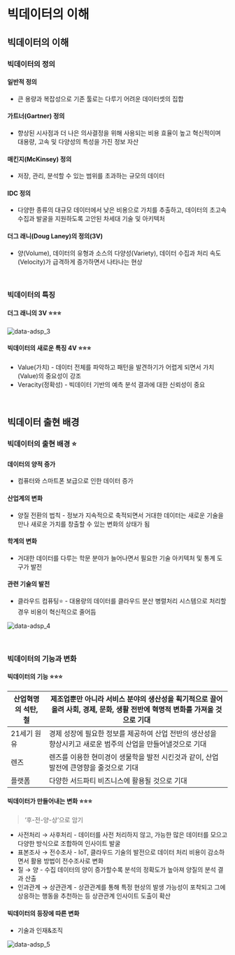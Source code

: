 # 빅데이터의 이해

## 빅데이터의 이해

### 빅데이터의 정의

#### 일반적 정의

- 큰 용량과 복잡성으로 기존 툴로는 다루기 어려운 데이터셋의 집합

#### 가트너(Gartner) 정의

- 향상된 시사점과 더 나은 의사결정을 위해 사용되는 비용 효율이 높고 혁신적이며 대용량, 고속 및 다양성의 특성을 가진 정보 자산

#### 매킨지(McKinsey) 정의

- 저장, 관리, 분석할 수 있는 범위를 초과하는 규모의 데이터

#### IDC 정의

- 다양한 종류의 대규모 데이터에서 낮은 비용으로 가치를 추출하고, 데이터의 초고속 수집과 발굴을 지원하도록 고안된 차세대 기술 및 아키텍처

#### 더그 래니(Doug Laney)의 정의(3V)

- 양(Volume), 데이터의 유형과 소스의 다양성(Variety), 데이터 수집과 처리 속도(Velocity)가 급격하게 증가하면서 나타나는 현상

<br/>

### 빅데이터의 특징

#### 더그 래니의 3V ⭐️⭐️⭐️

![data-adsp_3](https://github.com/DainoJung/docusaurus_blog/assets/117745618/9db83693-281b-410c-bd8a-df3e526a4992)

#### 빅데이터의 새로운 특징 4V ⭐️⭐️⭐️

- Value(가치) - 데이터 전체를 파악하고 패턴을 발견하기가 어렵게 되면서 가치(Value)의 중요성이 강조
- Veracity(정확성) - 빅데이터 기반의 예측 분석 결과에 대한 신뢰성이 중요

<br/>

## 빅데이터 출현 배경

### 빅데이터의 출현 배경 ⭐️

#### 데이터의 양적 증가

- 컴퓨터와 스마트폰 보급으로 인한 데이터 증가

#### 산업계의 변화

- 양질 전환의 법칙 - 정보가 지속적으로 축적되면서 거대한 데이터는 새로운 기술을 만나 새로운 가치를 창출할 수 있는 변화의 상태가 됨

#### 학계의 변화

- 거대한 데이터를 다루는 학문 분야가 늘어나면서 필요한 기술 아키텍처 및 통계 도구가 발전

#### 관련 기술의 발전

- 클라우드 컴퓨팅⭐️ - 대용량의 데이터를 클라우드 분산 병렬처리 시스템으로 처리할 경우 비용이 혁신적으로 줄어듬

![data-adsp_4](https://github.com/DainoJung/docusaurus_blog/assets/117745618/098a0f8f-d02b-4ce1-8e12-0d8f91e4f48f)

<br/>

### 빅데이터의 기능과 변화

#### 빅데이터의 기능 ⭐️⭐️⭐️

| 산업혁명의 석탄, 철 | 제조업뿐만 아니라 서비스 분야의 생산성을 획기적으로 끌어올려 사회, 경제, 문화, 생활 전반에 혁명적 변화를 가져올 것으로 기대 |
| --- | --- |
| 21세기 원유 | 경제 성장에 필요한 정보를 제공하여 산업 전반의 생산성을 향상시키고 새로운 범주의 산업을 만들어낼것으로 기대 |
| 렌즈 | 렌즈를 이용한 현미경이 생물학을 발전 시킨것과 같이, 산업 발전에 큰영향을 줄것으로 기대 |
| 플랫폼 | 다양한 서드파티 비즈니스에 활용될 것으로 기대 |

#### 빅데이터가 만들어내는 변화 ⭐️⭐️⭐️

> ‘후-전-양-상’으로 암기
> 
- 사전처리 → 사후처리 - 데이터를 사전 처리하지 않고, 가능한 많은 데이터를 모으고 다양한 방식으로 조합하여 인사이트 발굴
- 표본조사 → 전수조사 - IoT, 클라우드 기술의 발전으로 데이터 처리 비용이 감소하면서 활용 방법이 전수조사로 변화
- 질 → 양 - 수집 데이터의 양이 증가할수록 분석의 정확도가 높아져 양질의 분석 결과 산출
- 인과관계 → 상관관계 - 상관관계를 통해 특정 현상의 발생 가능성이 포착되고 그에 상응하는 행동을 추천하는 등 상관관계 인사이트 도출이 확산

#### 빅데이터의 등장에 따른 변화

- 기술과 인재&조직

![data-adsp_5](https://github.com/DainoJung/docusaurus_blog/assets/117745618/7191a01c-0afd-49f0-a3d0-950d24b721f8)